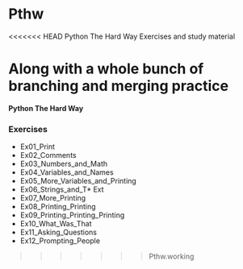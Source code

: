 # Pthw
<<<<<<< HEAD
Python The Hard Way Exercises  and study material

Along with a whole bunch of branching and merging practice
=======
**Python The Hard Way**

### Exercises

* Ex01_Print
* Ex02_Comments
* Ex03_Numbers_and_Math
* Ex04_Variables_and_Names
* Ex05_More_Variables_and_Printing
* Ex06_Strings_and_T* Ext
* Ex07_More_Printing
* Ex08_Printing_Printing
* Ex09_Printing_Printing_Printing
* Ex10_What_Was_That
* Ex11_Asking_Questions
* Ex12_Prompting_People
>>>>>>> Pthw.working
